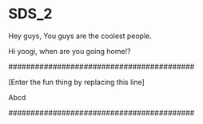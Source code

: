 # SDS_2
Hey guys, You guys are the coolest people.

Hi yoogi, when are you going home!?

##########################################

[Enter the fun thing by replacing this line]

Abcd

##########################################
